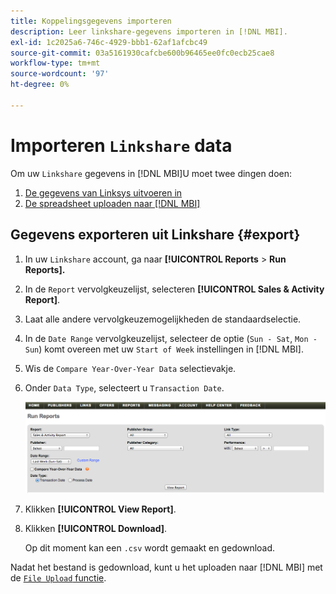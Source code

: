 ```yaml
---
title: Koppelingsgegevens importeren
description: Leer linkshare-gegevens importeren in [!DNL MBI].
exl-id: 1c2025a6-746c-4929-bbb1-62af1afcbc49
source-git-commit: 03a5161930cafcbe600b96465ee0fc0ecb25cae8
workflow-type: tm+mt
source-wordcount: '97'
ht-degree: 0%

---
```


# Importeren `Linkshare` data

Om uw `Linkshare` gegevens in [!DNL MBI]U moet twee dingen doen:

1. [De gegevens van Linksys uitvoeren in ](#export)
1. [De spreadsheet uploaden naar [!DNL MBI]](../connecting-data/using-file-uploader.md)

## Gegevens exporteren uit Linkshare {#export}

1. In uw `Linkshare` account, ga naar **[!UICONTROL Reports** > **Run Reports].**

1. In de `Report` vervolgkeuzelijst, selecteren **[!UICONTROL Sales & Activity Report]**.

1. Laat alle andere vervolgkeuzemogelijkheden de standaardselectie.

1. In de `Date Range` vervolgkeuzelijst, selecteer de optie (`Sun - Sat`, `Mon - Sun`) komt overeen met uw `Start of Week` instellingen in [!DNL MBI].

1. Wis de `Compare Year-Over-Year Data` selectievakje.

1. Onder `Data Type`, selecteert u `Transaction Date`.

   ![importeren\_linkshare\_data.png](../../../assets/importing_linkshare_data.png)

1. Klikken **[!UICONTROL View Report]**.

1. Klikken **[!UICONTROL Download]**.

   Op dit moment kan een `.csv` wordt gemaakt en gedownload.

Nadat het bestand is gedownload, kunt u het uploaden naar [!DNL MBI] met de [`File Upload` functie](../connecting-data/using-file-uploader.md).
